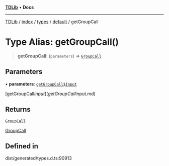 [**TDLib**](../../../../../../README.md) • **Docs**

***

[TDLib](../../../../../../modules.md) / [index](../../../../../README.md) / [types](../../../README.md) / [default](../README.md) / getGroupCall

# Type Alias: getGroupCall()

> **getGroupCall**: (`parameters`) => [`GroupCall`](GroupCall.md)

## Parameters

• **parameters**: [`getGroupCall$Input`](getGroupCall$Input.md)

[getGroupCall$Input](getGroupCall$Input.md)

## Returns

[`GroupCall`](GroupCall.md)

[GroupCall](GroupCall.md)

## Defined in

dist/generated/types.d.ts:90913
